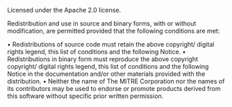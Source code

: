 Licensed under the Apache 2.0 license.  

Redistribution and use in source and binary forms, with or without modification, are permitted provided that the following conditions are met:

•	Redistributions of source code must retain the above copyright/ digital rights legend, this list of conditions and the following Notice.
•	Redistributions in binary form must reproduce the above copyright copyright/ digital rights legend, this list of conditions and the following Notice in the documentation and/or other materials provided with the distribution.
•	Neither the name of The MITRE Corporation nor the names of its contributors may be used to endorse or promote products derived from this software without specific prior written permission.
